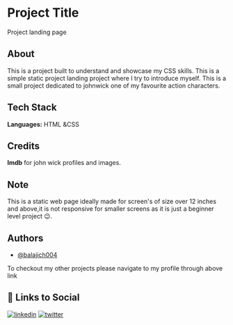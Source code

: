 
# Project Title

Project landing page
## About

This is a project built to understand and showcase my CSS skills. This is a simple static project landing project where I try to  introduce myself. This is a small project dedicated to johnwick one of my favourite action characters.
## Tech Stack

**Languages:** HTML &CSS

## Credits

**Imdb** for john wick profiles and images.

## Note

This is a static web page ideally made for screen's of size over 12 inches and above,it is not responsive for smaller screens as it is just a beginner level project 😉.

## Authors

- [@balajich004](https://www.github.com/balajich004)

To checkout my other projects please navigate to my profile through above link 
## 🔗 Links to Social
[![linkedin](https://img.shields.io/badge/linkedin-0A66C2?style=for-the-badge&logo=linkedin&logoColor=white)](https://www.linkedin.com/in/balaji-chennupati-2a7629286/)
[![twitter](https://img.shields.io/badge/twitter-1DA1F2?style=for-the-badge&logo=twitter&logoColor=white)](https://twitter.com/balajich004)

